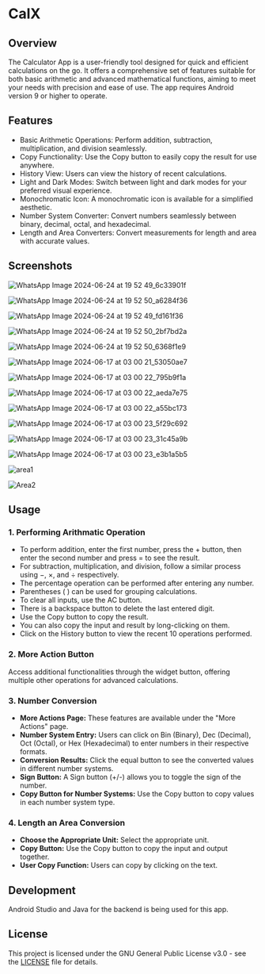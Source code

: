 # **CalX**

## **Overview**

The Calculator App is a user-friendly tool designed for quick and efficient calculations on the go. It offers a comprehensive set of features suitable for both basic arithmetic and advanced mathematical functions, aiming to meet your needs with precision and ease of use. The app requires Android version 9 or higher to operate.
    
## **Features**

- Basic Arithmetic Operations: Perform addition, subtraction, multiplication, and division seamlessly.
- Copy Functionality: Use the Copy button to easily copy the result for use anywhere.
- History View: Users can view the history of recent calculations.
- Light and Dark Modes: Switch between light and dark modes for your preferred visual experience.
- Monochromatic Icon: A monochromatic icon is available for a simplified aesthetic.
- Number System Converter: Convert numbers seamlessly between binary, decimal, octal, and hexadecimal.
- Length and Area Converters: Convert measurements for length and area with accurate values.
    
## **Screenshots**
![WhatsApp Image 2024-06-24 at 19 52 49_6c33901f](https://github.com/rjkrishna29/CalX_apk/assets/170453157/e7509142-c4bc-4073-b572-0619534c1be5)

![WhatsApp Image 2024-06-24 at 19 52 50_a6284f36](https://github.com/rjkrishna29/CalX_apk/assets/170453157/cdbb389b-b08e-47f9-a80d-6c1475085998)

![WhatsApp Image 2024-06-24 at 19 52 49_fd161f36](https://github.com/rjkrishna29/CalX_apk/assets/170453157/5f683f01-6bd1-4203-8fd4-c7dda168d6d5)

![WhatsApp Image 2024-06-24 at 19 52 50_2bf7bd2a](https://github.com/rjkrishna29/CalX_apk/assets/170453157/4c19b4ec-7aab-4581-86b9-596ac3a3e8c7)

![WhatsApp Image 2024-06-24 at 19 52 50_6368f1e9](https://github.com/rjkrishna29/CalX_apk/assets/170453157/0b924961-1c39-459a-86e4-092ab0a0e0aa)

![WhatsApp Image 2024-06-17 at 03 00 21_53050ae7](https://github.com/rjkrishna29/CalX_apk/assets/170453157/b96b0fbd-a1b4-4596-9ac8-69d086cf07db)

![WhatsApp Image 2024-06-17 at 03 00 22_795b9f1a](https://github.com/rjkrishna29/CalX_apk/assets/170453157/aa5dab18-60c6-482e-8855-19cfecfbe014)

![WhatsApp Image 2024-06-17 at 03 00 22_aeda7e75](https://github.com/rjkrishna29/CalX_apk/assets/170453157/6961230e-43a9-4062-b588-8b8005e306d8)

![WhatsApp Image 2024-06-17 at 03 00 22_a55bc173](https://github.com/rjkrishna29/CalX_apk/assets/170453157/535dbf4f-0383-4203-b836-08697f09aa07)

![WhatsApp Image 2024-06-17 at 03 00 23_5f29c692](https://github.com/rjkrishna29/CalX_apk/assets/170453157/83152dab-4045-4690-bda0-607f490e3247)

![WhatsApp Image 2024-06-17 at 03 00 23_31c45a9b](https://github.com/rjkrishna29/CalX_apk/assets/170453157/21df651b-04c2-4eb7-801f-93e2ca7056fe)

![WhatsApp Image 2024-06-17 at 03 00 23_e3b1a5b5](https://github.com/rjkrishna29/CalX_apk/assets/170453157/e10ab182-aaa8-4589-870f-ba6b0009332d)

![area1](https://github.com/rjkrishna29/CalX_apk/assets/170453157/2c2abbe0-1784-4f79-979f-09af8d771dae)

![Area2](https://github.com/rjkrishna29/CalX_apk/assets/170453157/f324c62b-199c-47b8-bf78-74c1b35c972f)


## **Usage**
### 1. Performing Arithmatic Operation
- To perform addition, enter the first number, press the + button, then enter the second number and press = to see the result.
- For subtraction, multiplication, and division, follow a similar process using −, ×, and ÷ respectively.
- The percentage operation can be performed after entering any number.
- Parentheses ( ) can be used for grouping calculations.
- To clear all inputs, use the AC button.
- There is a backspace button to delete the last entered digit.
- Use the Copy button to copy the result.
- You can also copy the input and result by long-clicking on them.
- Click on the History button to view the recent 10 operations performed.
### 2. More Action Button
Access additional functionalities through the widget button, offering multiple other operations for advanced calculations.
### 3. Number Conversion
- **More Actions Page:** These features are available under the "More Actions" page.
- **Number System Entry:** Users can click on Bin (Binary), Dec (Decimal), Oct (Octal), or Hex (Hexadecimal) to enter numbers in their respective formats.
- **Conversion Results:** Click the equal button to see the converted values in different number systems.
- **Sign Button:** A Sign button (+/-) allows you to toggle the sign of the number.
- **Copy Button for Number Systems:** Use the Copy button to copy values in each number system type.
### 4. Length an Area Conversion
- **Choose the Appropriate Unit:** Select the appropriate unit.
- **Copy Button:** Use the Copy button to copy the input and output together.
- **User Copy Function:** Users can copy by clicking on the text.
    

## **Development**
Android Studio and Java for the backend is being used for this app.

## License

This project is licensed under the GNU General Public License v3.0 - see the [LICENSE](LICENSE) file for details.

    
 

